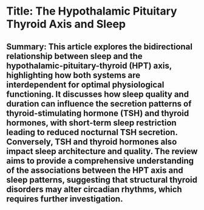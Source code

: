 # Title: The Hypothalamic Pituitary Thyroid Axis and Sleep

## Summary: This article explores the bidirectional relationship between sleep and the hypothalamic-pituitary-thyroid (HPT) axis, highlighting how both systems are interdependent for optimal physiological functioning. It discusses how sleep quality and duration can influence the secretion patterns of thyroid-stimulating hormone (TSH) and thyroid hormones, with short-term sleep restriction leading to reduced nocturnal TSH secretion. Conversely, TSH and thyroid hormones also impact sleep architecture and quality. The review aims to provide a comprehensive understanding of the associations between the HPT axis and sleep patterns, suggesting that structural thyroid disorders may alter circadian rhythms, which requires further investigation.